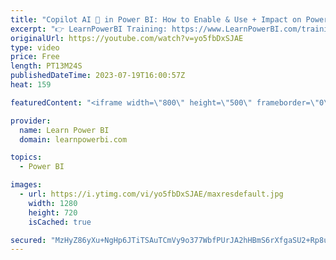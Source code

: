```yaml
---
title: "Copilot AI 🤖 in Power BI: How to Enable & Use + Impact on Power BI Professionals 🤔"
excerpt: "👉 LearnPowerBI Training: https://www.LearnPowerBI.com/training 👉 Power BI Consultant Launchpad 🚀: https://web.learnpowerbi.com/consultant-launchpad/ 👉 Power BI Consultant Program: https://www.LearnPowerBI.com/pro Let me show you how you can enable and use the very exciting copilot AI technology within"
originalUrl: https://youtube.com/watch?v=yo5fbDxSJAE
type: video
price: Free
length: PT13M24S
publishedDateTime: 2023-07-19T16:00:57Z
heat: 159

featuredContent: "<iframe width=\"800\" height=\"500\" frameborder=\"0\" src=\"https://www.youtube.com/embed/yo5fbDxSJAE\" allow=\"accelerometer; autoplay; encrypted-media; gyroscope; picture-in-picture\" allowfullscreen></iframe>"

provider:
  name: Learn Power BI
  domain: learnpowerbi.com

topics:
  - Power BI

images:
  - url: https://i.ytimg.com/vi/yo5fbDxSJAE/maxresdefault.jpg
    width: 1280
    height: 720
    isCached: true

secured: "MzHyZ86yXu+NgHp6JTiTSAuTCmVy9o377WbfPUrJA2hHBmS6rXfgaSU2+Rp8u6tDsPtK1hEjf2nkq8iGmjhMU+mBQR6+JurDnW5Cdc0Zihcy+8/I2mgqT4JZDWnAlr2F9wNleMkYPsU/Vn1FmGwBmUuJ/vtyWI9+hEotcAbXZtedY412V6aqUwfgZ/bCtmfWW09ADe6RfcK0lB3WsOAQK1SxCPzirlrJvrI13pXyVxsEZeeAgx8sR9MPLQv5pOJlPrPh+ympIzZEAJmPJ6opK/e/QOtgX3rDHLPah6LgTJdx0i4AeJV+N4ZF8IVIUTTTz5a2M7OplEitK75dKehywoAcBGmbAMMMDu+TV4Eq9wIbfesRZtSqWPYf3Bxtx0hyYbYcgfE2tNaBeQ6WidGxA7mNg5Hk4yRJiqF25yj9nVk=;+Ss421hQ0rxwTQSWwMF50A=="
---
```


